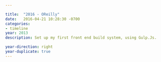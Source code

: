 ```yaml
---

title:  "2016 - OReilly"
date:   2016-04-21 10:28:30 -0700
categories:
- timeline
year: 2013
description: Set up my first front end build system, using Gulp.Js.

year-direction: right
year-duplicate: true
---
```

